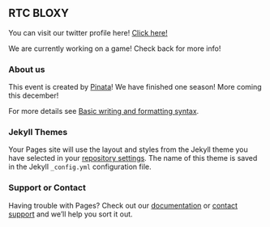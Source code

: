 ## RTC BLOXY

You can visit our twitter profile here! [Click here!](https://twitter.com/RTCBloxy) 

We are currently working on a game! Check back for more info!

### About us

This event is created by [Pinata](https://twitter.com/pinatawastaken)! We have finished one season! More coming this december!

For more details see [Basic writing and formatting syntax](https://docs.github.com/en/github/writing-on-github/getting-started-with-writing-and-formatting-on-github/basic-writing-and-formatting-syntax).

### Jekyll Themes

Your Pages site will use the layout and styles from the Jekyll theme you have selected in your [repository settings](https://github.com/rtcbloxy/rtcbloxy.github.io/settings/pages). The name of this theme is saved in the Jekyll `_config.yml` configuration file.

### Support or Contact

Having trouble with Pages? Check out our [documentation](https://docs.github.com/categories/github-pages-basics/) or [contact support](https://support.github.com/contact) and we’ll help you sort it out.

